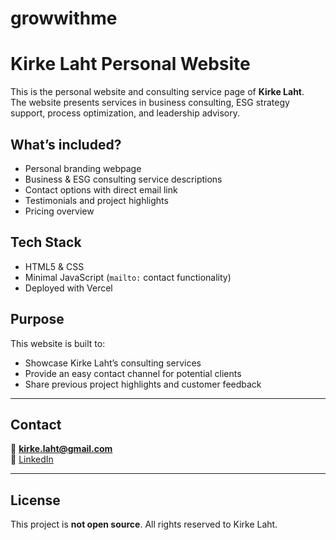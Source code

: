 # growwithme
# Kirke Laht Personal Website

This is the personal website and consulting service page of **Kirke Laht**.  
The website presents services in business consulting, ESG strategy support, process optimization, and leadership advisory.

## **What’s included?**

- Personal branding webpage  
- Business & ESG consulting service descriptions  
- Contact options with direct email link  
- Testimonials and project highlights  
- Pricing overview  

## **Tech Stack**

- HTML5 & CSS  
- Minimal JavaScript (`mailto:` contact functionality)  
- Deployed with Vercel  

## **Purpose**

This website is built to:

- Showcase Kirke Laht’s consulting services  
- Provide an easy contact channel for potential clients  
- Share previous project highlights and customer feedback  

---

## **Contact**

📧 **kirke.laht@gmail.com**  
💼 [LinkedIn](https://linkedin.com/in/kirkelaht)

---

## **License**

This project is **not open source**. All rights reserved to Kirke Laht.
